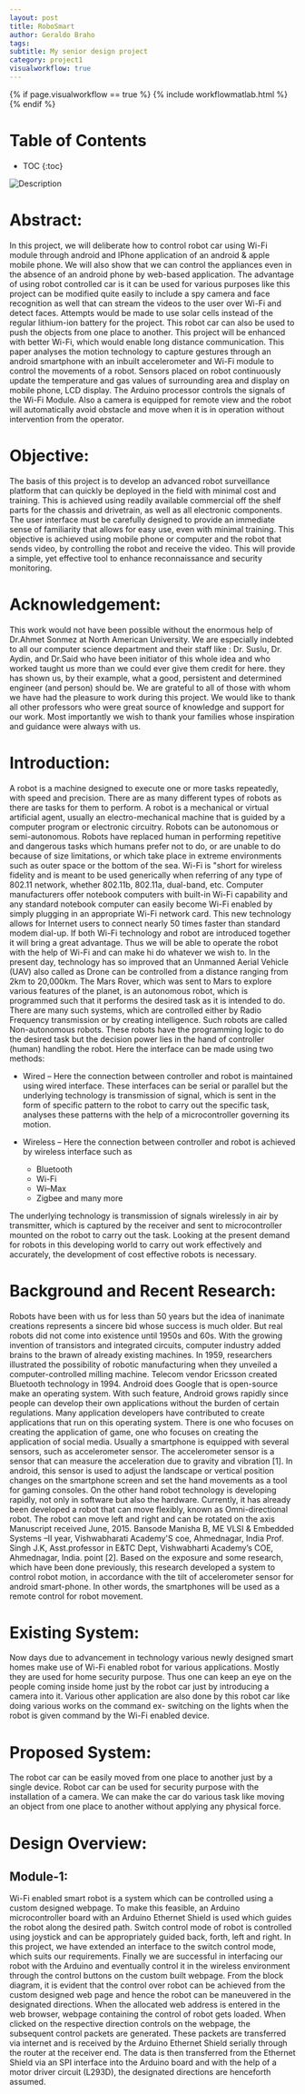 ```yaml
---
layout: post
title: RoboSmart
author: Geraldo Braho
tags: 		
subtitle: My senior design project
category: project1
visualworkflow: true
---
```

{% if page.visualworkflow == true %}
   {% include workflowmatlab.html %}
{% endif %}   


<!--
This HTML was auto-generated from MATLAB code.
To make changes, update the MATLAB code and republish this document.
-->

# Table of Contents

* TOC
{:toc}

![Description](/img/_logo.png)


# Abstract:

In this project, we will deliberate how to control robot  car using Wi-Fi module through android and IPhone application of an android & apple mobile phone. We will also show that we can control the appliances even in the absence of an android phone by web-based application. The advantage of using robot controlled car is it can be used for various purposes like this project can be modified quite easily to include a spy camera and face recognition as well that can stream the videos to the user over Wi-Fi and detect faces. Attempts would be made to use solar cells instead of the regular lithium-ion battery for the project. This robot car can also be used to push the objects from one place to another. This project will be enhanced with better Wi-Fi, which would enable long distance communication. This paper analyses the motion technology to capture gestures through an android smartphone with an inbuilt accelerometer and Wi-Fi module to control the movements of a robot. Sensors placed on robot continuously update the temperature and gas values of surrounding area and display on mobile phone, LCD display. The Arduino processor controls the signals of the Wi-Fi Module. Also a camera is equipped for remote view and the robot will automatically avoid obstacle and move when it is in operation without intervention from the operator.

# Objective:

The basis of this project is to develop an advanced robot surveillance platform that can quickly be deployed in the field with minimal cost and training. This is achieved using readily available commercial off the shelf parts for the chassis and drivetrain, as well as all electronic components. The user interface must be carefully designed to provide an immediate sense of familiarity that allows for easy use, even with minimal training. This objective is achieved using mobile phone or computer and the robot that sends video, by controlling the robot and receive the video. This will provide a simple, yet effective tool to enhance reconnaissance and security monitoring.

# Acknowledgement:

This work would not have been possible without the enormous help of Dr.Ahmet Sonmez at North American University. We are especially indebted to all our computer science department and their staff like : Dr. Suslu, Dr. Aydin, and Dr.Said who have been initiator of this whole idea and who worked taught us more than we could ever give them credit for here. they has shown us, by their example, what a good, persistent and determined engineer (and person) should be.
We are grateful to all of those with whom we have had the pleasure to work during this project. We would like to thank all other professors who were great source of knowledge and support for our work. Most importantly we wish to thank your families whose inspiration and guidance were always with us.

# Introduction:

A robot is a machine designed to execute one or more tasks repeatedly, with speed and precision. There are as many different types of robots as there are tasks for them to perform. A robot is a mechanical or virtual artificial agent, usually an electro-mechanical machine that is guided by a computer program or electronic circuitry. Robots can be autonomous or semi-autonomous. Robots have replaced human in performing repetitive and dangerous tasks which humans prefer not to do, or are unable to do because of size limitations, or which take place in extreme environments such as outer space or the bottom of the sea. Wi-Fi is "short for wireless fidelity and is meant to be used generically when referring of any type of 802.11 network, whether 802.11b, 802.11a, dual-band, etc. Computer manufacturers offer notebook computers with built-in Wi-Fi capability and any standard notebook computer can easily become Wi-Fi enabled by simply plugging in an appropriate Wi-Fi network card. This new technology allows for Internet users to connect nearly 50 times faster than standard modem dial-up. If both Wi-Fi technology and robot are introduced together it will bring a great advantage. Thus we will be able to operate the robot with the help of Wi-Fi and can make hi do whatever we wish to.
In the present day, technology has so improved that an Unmanned Aerial Vehicle (UAV) also called as Drone can be controlled from a distance ranging from 2km to 20,000km. The Mars Rover, which was sent to Mars to explore various features of the planet, is an autonomous robot, which is programmed such that it performs the desired task as it is intended to do. There are many such systems, which are controlled either by Radio Frequency transmission or by creating intelligence. Such robots are called Non-autonomous robots. These robots have the programming logic to do the desired task but the decision power lies in the hand of controller (human) handling the robot. Here the interface can be made using two methods:
- Wired – Here the connection between controller and robot is maintained using wired interface. These interfaces can be serial or parallel but the underlying technology is transmission of signal, which is sent in the form of specific pattern to the robot to carry out the specific task, analyses these patterns with the help of a microcontroller governing its motion.

- Wireless – Here the connection between controller and robot is achieved by wireless interface such as
  - Bluetooth
  - Wi-Fi
  - Wi–Max
  - Zigbee and many more


The underlying technology is transmission of signals wirelessly in air by transmitter, which is captured by the receiver and sent to microcontroller mounted on the robot to carry out the task. Looking at the present demand for robots in this developing world to carry out work effectively and accurately, the development of cost effective robots is necessary.

# Background and Recent Research:

Robots have been with us for less than 50 years but the idea of inanimate creations represents a sincere bid whose success is much older. But real robots did not come into existence until 1950s and 60s. With the growing invention of transistors and integrated circuits, computer industry added brains to the brawn of already existing machines. In 1959, researchers illustrated the possibility of robotic manufacturing when they unveiled a computer-controlled milling machine. Telecom vendor Ericsson created Bluetooth technology in 1994. Android does Google that is open-source make an operating system. With such feature, Android grows rapidly since people can develop their own applications without the burden of certain regulations. Many application developers have contributed to create applications that run on this operating system. There is one who focuses on creating the application of game, one who focuses on creating the application of social media. Usually a smartphone is equipped with several sensors, such as accelerometer sensor. The accelerometer sensor is a sensor that can measure the acceleration due to gravity and vibration [1]. In android, this sensor is used to adjust the landscape or vertical position changes on the smartphone screen and set the hand movements as a tool for gaming consoles. On the other hand robot technology is developing rapidly, not only in software but also the hardware. Currently, it has already been developed a robot that can move flexibly, known as Omni-directional robot. The robot can move left and right and can be rotated on the axis
Manuscript received June, 2015.
Bansode Manisha B, ME VLSI & Embedded Systems –II year,
Vishwabharati Academy'S coe, Ahmednagar, India
Prof. Singh J.K, Asst.professor in E&TC Dept, Vishwabharti Academy’s COE, Ahmednagar, India.
point [2]. Based on the exposure and some research, which have been done previously, this research developed a system to control robot motion, in accordance with the tilt of accelerometer sensor for android smart-phone. In other words, the smartphones will be used as a remote control for robot movement.

# Existing System:

Now days due to advancement in technology various newly designed smart homes make use of Wi-Fi enabled robot for various applications. Mostly they are used for home security purpose. Thus one can keep an eye on the people coming inside home just by the robot car just by introducing a camera into it.
Various other application are also done by this robot car like doing various works on the command ex- switching on the lights when the robot is given command by the Wi-Fi enabled device.

# Proposed System:

The robot car can be easily moved from one place to another just by a single device. Robot car can be used for security purpose with the installation of a camera. We can make the car do various task like moving an object from one place to another without applying any physical force.


# Design Overview:
## Module-1:
Wi-Fi enabled smart robot is a system which can be controlled using a custom designed webpage. To make this feasible, an Arduino microcontroller board with an Arduino Ethernet Shield is used which guides the robot along the desired path. Switch control mode of robot is controlled using joystick and can be appropriately guided back, forth, left and right.
In this project, we have extended an interface to the switch control mode, which suits our requirements. Finally we are successful in interfacing our robot with the Arduino and eventually control it in the wireless environment through the control buttons on the custom built webpage. From the block diagram, it is evident that the control over robot can be achieved from the custom designed web page and hence the robot can be maneuvered in the designated directions.
When the allocated web address is entered in the web browser, webpage containing the control of robot gets loaded. When clicked on the respective direction controls on the webpage, the subsequent control packets are generated. These packets are transferred via internet and is received by the Arduino Ethernet Shield serially through the router at the receiver end. The data is then transferred from the Ethernet Shield via an SPI interface into the Arduino board and with the help of a motor driver circuit (L293D), the designated directions are henceforth assumed.

